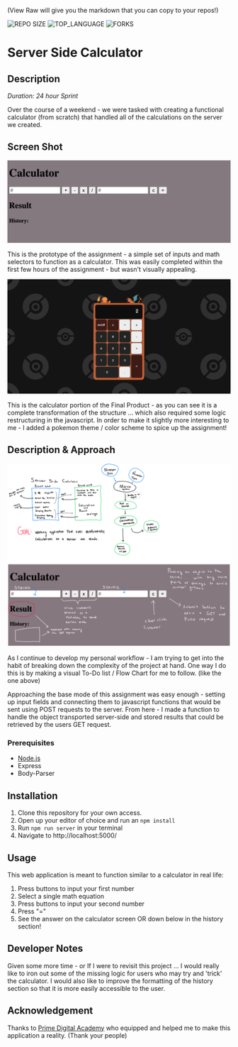 
(View Raw will give you the markdown that you can copy to your repos!)



![REPO SIZE](https://img.shields.io/github/repo-size/blakesmithmn/server-side-calculator?style=flat-square)
![TOP_LANGUAGE](https://img.shields.io/github/languages/top/blakesmithmn/server-side-calculator?style=flat-square)
![FORKS](https://img.shields.io/github/forks/blakesmithmn/server-side-calculator?style=social)


# Server Side Calculator

## Description

_Duration: 24 hour Sprint_

Over the course of a weekend - we were tasked with creating a functional calculator (from scratch) that handled all of the calculations on the server we created. 


## Screen Shot


![](prototype.JPG)

This is the prototype of the assignment - a simple set of inputs and math selectors to function as a calculator. This was easily completed within the first few hours of the assignment - but wasn't visually appealing.

![](FinalProduct.PNG)

This is the calculator portion of the Final Product - as you can see it is a complete transformation of the structure ... which also required some logic restructuring in the javascript. In order to make it slightly more interesting to me - I added a pokemon theme / color scheme to spice up the assignment!

## Description & Approach
![](flowchart.PNG)

As I continue to develop my personal workflow - I am trying to get into the habit of breaking down the complexity of the project at hand. One way I do this is by making a visual To-Do list / Flow Chart for me to follow. (like the one above)

Approaching the base mode of this assignment was easy enough - setting up input fields and connecting them to javascript functions that would be sent using POST requests to the server. From here - I made a function to handle the object transported server-side and stored results that could be retrieved by the users GET request. 

### Prerequisites
- [Node.js](https://nodejs.org/en/)
- Express 
- Body-Parser

## Installation
1. Clone this repository for your own access.
2. Open up your editor of choice and run an `npm install`
3. Run `npm run server` in your terminal
4. Navigate to http://localhost:5000/

## Usage
This web application is meant to function similar to a calculator in real life:
1. Press buttons to input your first number
2. Select a single math equation
3. Press buttons to input your second number
4. Press "="
5. See the answer on the calculator screen OR down below in the history section!

## Developer Notes

Given some more time - or If I were to revisit this project ... I would really like to iron out some of the missing logic for users who may try and 'trick' the calculator. I would also like to improve the formatting of the history section so that it is more easily accessible to the user. 

## Acknowledgement
Thanks to [Prime Digital Academy](www.primeacademy.io) who equipped and helped me to make this application a reality. (Thank your people)
